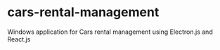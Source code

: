 # cars-rental-management
Windows application for Cars rental management using Electron.js and React.js
